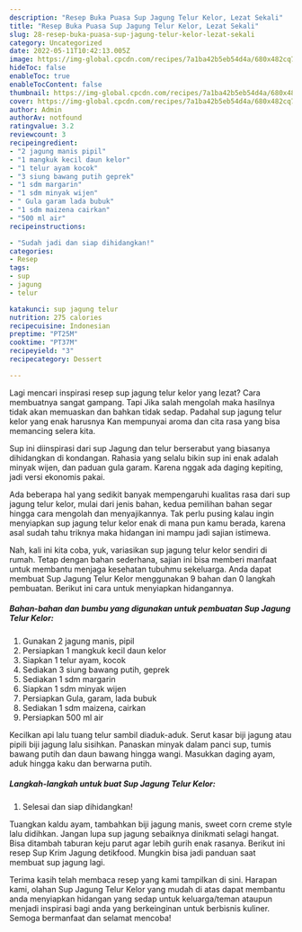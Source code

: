 ```yaml
---
description: "Resep Buka Puasa Sup Jagung Telur Kelor, Lezat Sekali"
title: "Resep Buka Puasa Sup Jagung Telur Kelor, Lezat Sekali"
slug: 28-resep-buka-puasa-sup-jagung-telur-kelor-lezat-sekali
category: Uncategorized
date: 2022-05-11T10:42:13.005Z
image: https://img-global.cpcdn.com/recipes/7a1ba42b5eb54d4a/680x482cq70/sup-jagung-telur-kelor-foto-resep-utama.jpg
hideToc: false
enableToc: true
enableTocContent: false
thumbnail: https://img-global.cpcdn.com/recipes/7a1ba42b5eb54d4a/680x482cq70/sup-jagung-telur-kelor-foto-resep-utama.jpg
cover: https://img-global.cpcdn.com/recipes/7a1ba42b5eb54d4a/680x482cq70/sup-jagung-telur-kelor-foto-resep-utama.jpg
author: Admin
authorAv: notfound
ratingvalue: 3.2
reviewcount: 3
recipeingredient:
- "2 jagung manis pipil"
- "1 mangkuk kecil daun kelor"
- "1 telur ayam kocok"
- "3 siung bawang putih geprek"
- "1 sdm margarin"
- "1 sdm minyak wijen"
- " Gula garam lada bubuk"
- "1 sdm maizena cairkan"
- "500 ml air"
recipeinstructions:

- "Sudah jadi dan siap dihidangkan!"
categories:
- Resep
tags:
- sup
- jagung
- telur

katakunci: sup jagung telur 
nutrition: 275 calories
recipecuisine: Indonesian
preptime: "PT25M"
cooktime: "PT37M"
recipeyield: "3"
recipecategory: Dessert

---
```



Lagi mencari inspirasi resep sup jagung telur kelor yang lezat? Cara membuatnya sangat gampang. Tapi Jika salah mengolah maka hasilnya tidak akan memuaskan dan bahkan tidak sedap. Padahal sup jagung telur kelor yang enak harusnya Kan mempunyai aroma dan cita rasa yang bisa memancing selera kita.


Sup ini diinspirasi dari sup Jagung dan telur berserabut yang biasanya dihidangkan di kondangan. Rahasia yang selalu bikin sup ini enak adalah minyak wijen, dan paduan gula garam. Karena nggak ada daging kepiting, jadi versi ekonomis pakai.

Ada beberapa hal yang sedikit banyak mempengaruhi kualitas rasa dari sup jagung telur kelor, mulai dari jenis bahan, kedua pemilihan bahan segar hingga cara mengolah dan menyajikannya. Tak perlu pusing kalau ingin menyiapkan sup jagung telur kelor enak di mana pun kamu berada, karena asal sudah tahu triknya maka hidangan ini mampu jadi sajian istimewa.


Nah, kali ini kita coba, yuk, variasikan sup jagung telur kelor sendiri di rumah. Tetap dengan bahan sederhana, sajian ini bisa memberi manfaat untuk membantu menjaga kesehatan tubuhmu sekeluarga. Anda dapat membuat Sup Jagung Telur Kelor menggunakan 9 bahan dan 0 langkah pembuatan. Berikut ini cara untuk menyiapkan hidangannya.

<!--inarticleads1-->

##### Bahan-bahan dan bumbu yang digunakan untuk pembuatan Sup Jagung Telur Kelor:

1. Gunakan 2 jagung manis, pipil
1. Persiapkan 1 mangkuk kecil daun kelor
1. Siapkan 1 telur ayam, kocok
1. Sediakan 3 siung bawang putih, geprek
1. Sediakan 1 sdm margarin
1. Siapkan 1 sdm minyak wijen
1. Persiapkan  Gula, garam, lada bubuk
1. Sediakan 1 sdm maizena, cairkan
1. Persiapkan 500 ml air


Kecilkan api lalu tuang telur sambil diaduk-aduk. Serut kasar biji jagung atau pipili biji jagung lalu sisihkan. Panaskan minyak dalam panci sup, tumis bawang putih dan daun bawang hingga wangi. Masukkan daging ayam, aduk hingga kaku dan berwarna putih. 

<!--inarticleads2-->

##### Langkah-langkah untuk buat Sup Jagung Telur Kelor:


1. Selesai dan siap dihidangkan!

Tuangkan kaldu ayam, tambahkan biji jagung manis, sweet corn creme style lalu didihkan. Jangan lupa sup jagung sebaiknya dinikmati selagi hangat. Bisa ditambah taburan keju parut agar lebih gurih enak rasanya. Berikut ini resep Sup Krim Jagung detikfood. Mungkin bisa jadi panduan saat membuat sup jagung lagi. 

Terima kasih telah membaca resep yang kami tampilkan di sini. Harapan kami, olahan Sup Jagung Telur Kelor yang mudah di atas dapat membantu anda menyiapkan hidangan yang sedap untuk keluarga/teman ataupun menjadi inspirasi bagi anda yang berkeinginan untuk berbisnis kuliner. Semoga bermanfaat dan selamat mencoba!
